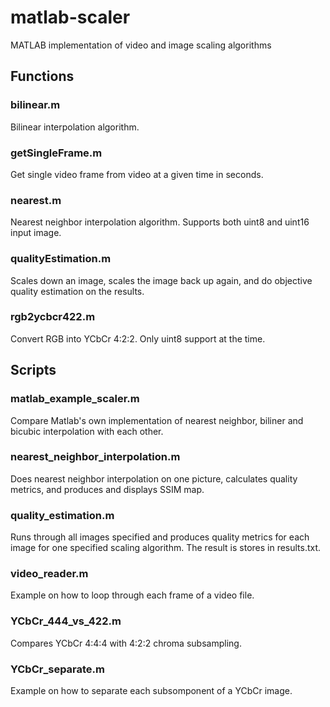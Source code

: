 # matlab-scaler
MATLAB implementation of video and image scaling algorithms


## Functions
### bilinear.m
Bilinear interpolation algorithm.

### getSingleFrame.m
Get single video frame from video at a given time in seconds. 

### nearest.m
Nearest neighbor interpolation algorithm. Supports both uint8 and uint16 input image. 

### qualityEstimation.m
Scales down an image, scales the image back up again, and do objective quality estimation on the results. 

### rgb2ycbcr422.m
Convert RGB into YCbCr 4:2:2. Only uint8 support at the time. 


## Scripts
### matlab_example_scaler.m
Compare Matlab's own implementation of nearest neighbor, biliner and bicubic interpolation with each other. 

### nearest_neighbor_interpolation.m
Does nearest neighbor interpolation on one picture, calculates quality metrics, and produces and displays SSIM map. 

### quality_estimation.m
Runs through all images specified and produces quality metrics for each image for one specified scaling algorithm. The result is stores in results.txt.

### video_reader.m
Example on how to loop through each frame of a video file. 

### YCbCr_444_vs_422.m
Compares YCbCr 4:4:4 with 4:2:2 chroma subsampling. 

### YCbCr_separate.m
Example on how to separate each subsomponent of a YCbCr image. 